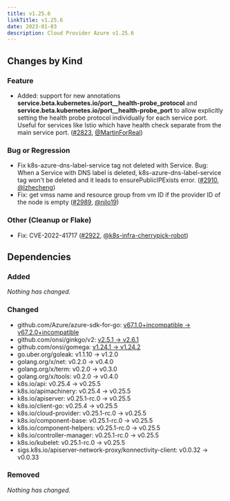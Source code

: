 ```yaml
---
title: v1.25.6
linkTitle: v1.25.6
date: 2023-01-03
description: Cloud Provider Azure v1.25.6
---
```



## Changes by Kind

### Feature

- Added: support for new annotations **service.beta.kubernetes.io/port_<num>_health-probe_protocol** and **service.beta.kubernetes.io/port_<num>_health-probe_port** to allow explicitly setting the health probe protocol individually for each service port. Useful for services like Istio which have health check separate from the main service port. ([#2823](https://github.com/kubernetes-sigs/cloud-provider-azure/pull/2823), [@MartinForReal](https://github.com/MartinForReal))

### Bug or Regression

- Fix k8s-azure-dns-label-service tag not deleted with Service. Bug: When a Service with DNS label is deleted, k8s-azure-dns-label-service tag won't be deleted and it leads to ensurePublicIPExists error. ([#2910](https://github.com/kubernetes-sigs/cloud-provider-azure/pull/2910), [@lzhecheng](https://github.com/lzhecheng))
- Fix: get vmss name and resource group from vm ID if the provider ID of the node is empty ([#2989](https://github.com/kubernetes-sigs/cloud-provider-azure/pull/2989), [@nilo19](https://github.com/nilo19))

### Other (Cleanup or Flake)

- Fix: CVE-2022-41717 ([#2922](https://github.com/kubernetes-sigs/cloud-provider-azure/pull/2922), [@k8s-infra-cherrypick-robot](https://github.com/k8s-infra-cherrypick-robot))

## Dependencies

### Added
_Nothing has changed._

### Changed
- github.com/Azure/azure-sdk-for-go: [v67.1.0+incompatible → v67.2.0+incompatible](https://github.com/Azure/azure-sdk-for-go/compare/v67.1.0...v67.2.0)
- github.com/onsi/ginkgo/v2: [v2.5.1 → v2.6.1](https://github.com/onsi/ginkgo/v2/compare/v2.5.1...v2.6.1)
- github.com/onsi/gomega: [v1.24.1 → v1.24.2](https://github.com/onsi/gomega/compare/v1.24.1...v1.24.2)
- go.uber.org/goleak: v1.1.10 → v1.2.0
- golang.org/x/net: v0.2.0 → v0.4.0
- golang.org/x/term: v0.2.0 → v0.3.0
- golang.org/x/tools: v0.2.0 → v0.4.0
- k8s.io/api: v0.25.4 → v0.25.5
- k8s.io/apimachinery: v0.25.4 → v0.25.5
- k8s.io/apiserver: v0.25.1-rc.0 → v0.25.5
- k8s.io/client-go: v0.25.4 → v0.25.5
- k8s.io/cloud-provider: v0.25.1-rc.0 → v0.25.5
- k8s.io/component-base: v0.25.1-rc.0 → v0.25.5
- k8s.io/component-helpers: v0.25.1-rc.0 → v0.25.5
- k8s.io/controller-manager: v0.25.1-rc.0 → v0.25.5
- k8s.io/kubelet: v0.25.1-rc.0 → v0.25.5
- sigs.k8s.io/apiserver-network-proxy/konnectivity-client: v0.0.32 → v0.0.33

### Removed
_Nothing has changed._
